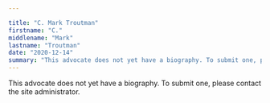 ```yaml
---

title: "C. Mark Troutman"
firstname: "C."
middlename: "Mark"
lastname: "Troutman"
date: "2020-12-14"
summary: "This advocate does not yet have a biography. To submit one, please contact the site administrator."
---
```

This advocate does not yet have a biography. To submit one, please contact the site administrator.

